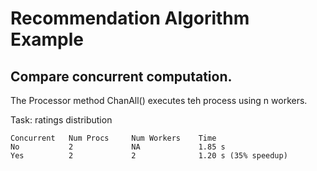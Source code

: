 # Recommendation Algorithm Example

## Compare concurrent computation.

The Processor method ChanAll() executes teh process using n workers.

Task: ratings distribution

```
Concurrent   Num Procs     Num Workers    Time
No           2             NA             1.85 s
Yes          2             2              1.20 s (35% speedup)
```

